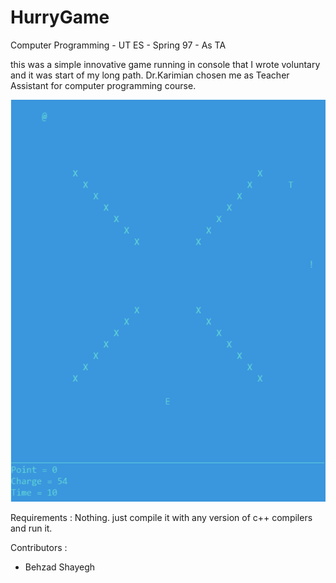 # HurryGame
Computer Programming - UT ES - Spring 97 - As TA

this was a simple innovative game running in console that I wrote voluntary and it was start of my long path. Dr.Karimian chosen me as Teacher Assistant for computer programming course.

![Alt text](./readme.PNG?raw=true "Game environment")

Requirements : Nothing. just compile it with any version of c++ compilers and run it.

Contributors :
  - Behzad Shayegh

